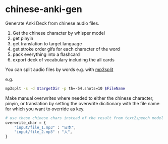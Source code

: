 # chinese-anki-gen

Generate Anki Deck from chinese audio files.
1. Get the chinese character by whisper model
2. get pinyin 
3. get translation to target language
4. get stroke order gifs for each character of the word
5. pack everything into a flashcard
6. export deck of vocabulary including the all cards

You can split audio files by words e.g. with [mp3split](https://wiki.ubuntuusers.de/mp3splt/)

e.g. 
```sh
mp3splt -s -d $targetDir -p th=-54,shots=10 $FileName
```

Make manual overwrites where needed to either the chinese character, pinyin, or translation by setting the overwrite dicitionary with the file name for which you want to override as key. 

```python
# use these chinese chars instead of the result from text2speech model
overwrite_char = {
    "input/file_1.mp3" : "日本",
    "input/file_2.mp3" : "人",
}
```